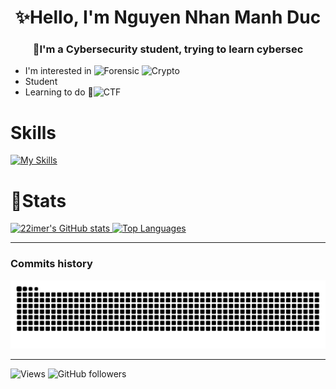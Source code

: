 <h1 style="text-align:center;">✨Hello, I'm Nguyen Nhan Manh Duc</h1>
<h3 style="text-align:center;">🎒I'm a Cybersecurity student, trying to learn cybersec</h3>

- I'm interested in <img src="https://img.shields.io/badge/Forensic-FFF00?style=flat" alt="Forensic">
  <img src="https://img.shields.io/badge/Crypto-FF0000?style=flat"   alt="Crypto">
- Student
- Learning to do 📅<img src="https://img.shields.io/badge/CTF-000000?style=flat" alt="CTF">
# Skills

[![My Skills](https://skillicons.dev/icons?i=python,cpp,bash&theme=dark)](https://skillicons.dev)

# 📝Stats
<pictures>
  <a href="https://github.com/anuraghazra/github-readme-stats">
    <img
      height="170"
      src="https://github-readme-stats.vercel.app/api?username=22imer&show_icons=true&theme=radical"
      alt="22imer's GitHub stats"
    />
  </a>
  <a href="https://github.com/anuraghazra/github-readme-stats">
    <img
      height="170"
      src="https://github-readme-stats.vercel.app/api/top-langs/?username=22imer&theme=radical&layout=compact"
      alt="Top Languages"
    />
  </a>
</pictures>

---
### Commits history
<pictures>
  <source media="(prefers-color-scheme: dark)" srcset="https://raw.githubusercontent.com/22imer/22imer/output/github-contribution-grid-snake-dark.svg">
  <source media="(prefers-color-scheme: light)" srcset="https://raw.githubusercontent.com/22imer/22imer/output/github-contribution-grid-snake.svg">
  <img alt="github contribution grid snake animation" src="https://raw.githubusercontent.com/22imer/22imer/output/github-contribution-grid-snake-dark.svg">
</picture>

---

![Views](https://komarev.com/ghpvc/?username=22imer&color=069494&style=for-the-badge)
![GitHub followers](https://img.shields.io/github/followers/22imer?style=for-the-badge&color=white)


